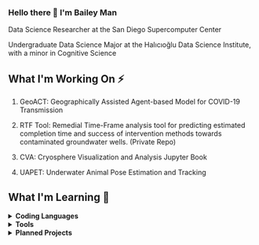### Hello there 👋 I'm Bailey Man

Data Science Researcher at the San Diego Supercomputer Center

Undergraduate Data Science Major at the Halıcıoğlu Data Science Institute, with a minor in Cognitive Science

## What I'm Working On ⚡

1. GeoACT: Geographically Assisted Agent-based Model for COVID-19 Transmission

2. RTF Tool: Remedial Time-Frame analysis tool for predicting estimated completion time and success of intervention methods towards contaminated groundwater wells. (Private Repo)

3. CVA: Cryosphere Visualization and Analysis Jupyter Book

4. UAPET: Underwater Animal Pose Estimation and Tracking

## What I'm Learning 🌱

<details>
  <summary><strong>Coding Languages</strong></summary>

  
  Proficient: [Python](https://www.python.org/), [HTML](https://html.com/)/[CSS](https://developer.mozilla.org/en-US/docs/Web/CSS)/[JavaScript](https://www.javascript.com/), [SQL](https://docs.microsoft.com/en-us/sql/?view=sql-server-ver15), [LaTeX](https://www.latex-project.org/help/documentation/)

  Familiar: [Julia](https://docs.julialang.org/en/v1/), [R](https://www.r-project.org/other-docs.html), [MATLAB](https://www.mathworks.com/products/matlab.html)
</details>

<details> 
  <summary><strong>Tools</strong></summary>
  
  Coding: [Git](https://git-scm.com/doc), [VSCode](https://code.visualstudio.com/docs),  [Docker](https://docs.docker.com/)
  
  Communication: [Medium](https://medium.com/),

  CAD software: SOLIDWORKS, AutoCAD, Siemens NX
  
  
  % To Learn: Need a project to put on profile: 
  % Tableau, Hadoop, Spark, PowerBI, NASA Core Flight Software, CUDA, Kubernetes, Scala
  % Pytorch, OpenCV
</details>
  
<details>
  <summary><strong>Planned Projects</strong></summary>
  
  1. __MyControls: [Script for easy access to things I access often] ()__
 
</details>
<!--
**Bailey-Man/Bailey-Man** is a ✨ _special_ ✨ repository because its `README.md` (this file) appears on your GitHub profile.

